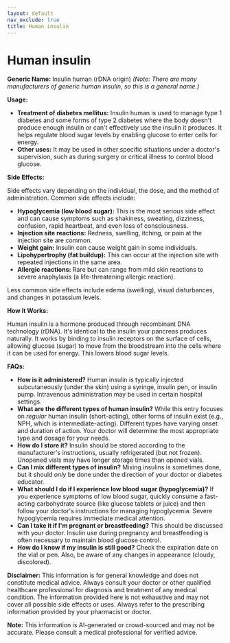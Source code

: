 ```yaml
---
layout: default
nav_exclude: true
title: Human insulin
---
```


# Human insulin

**Generic Name:** Insulin human (rDNA origin)  *(Note:  There are many manufacturers of generic human insulin, so this is a general name.)*

**Usage:**

* **Treatment of diabetes mellitus:**  Insulin human is used to manage type 1 diabetes and some forms of type 2 diabetes where the body doesn't produce enough insulin or can't effectively use the insulin it produces.  It helps regulate blood sugar levels by enabling glucose to enter cells for energy.
* **Other uses:** It may be used in other specific situations under a doctor's supervision, such as during surgery or critical illness to control blood glucose.

**Side Effects:**

Side effects vary depending on the individual, the dose, and the method of administration. Common side effects include:

* **Hypoglycemia (low blood sugar):** This is the most serious side effect and can cause symptoms such as shakiness, sweating, dizziness, confusion, rapid heartbeat, and even loss of consciousness.
* **Injection site reactions:** Redness, swelling, itching, or pain at the injection site are common.
* **Weight gain:** Insulin can cause weight gain in some individuals.
* **Lipohypertrophy (fat buildup):** This can occur at the injection site with repeated injections in the same area.
* **Allergic reactions:**  Rare but can range from mild skin reactions to severe anaphylaxis (a life-threatening allergic reaction).

Less common side effects include edema (swelling), visual disturbances, and changes in potassium levels.


**How it Works:**

Human insulin is a hormone produced through recombinant DNA technology (rDNA). It's identical to the insulin your pancreas produces naturally.  It works by binding to insulin receptors on the surface of cells, allowing glucose (sugar) to move from the bloodstream into the cells where it can be used for energy. This lowers blood sugar levels.


**FAQs:**

* **How is it administered?**  Human insulin is typically injected subcutaneously (under the skin) using a syringe, insulin pen, or insulin pump.  Intravenous administration may be used in certain hospital settings.
* **What are the different types of human insulin?** While this entry focuses on *regular* human insulin (short-acting), other forms of insulin exist (e.g., NPH, which is intermediate-acting). Different types have varying onset and duration of action.  Your doctor will determine the most appropriate type and dosage for your needs.
* **How do I store it?**  Insulin should be stored according to the manufacturer's instructions, usually refrigerated (but not frozen). Unopened vials may have longer storage times than opened vials.
* **Can I mix different types of insulin?**  Mixing insulins is sometimes done, but it should *only* be done under the direction of your doctor or diabetes educator.
* **What should I do if I experience low blood sugar (hypoglycemia)?**  If you experience symptoms of low blood sugar, quickly consume a fast-acting carbohydrate source (like glucose tablets or juice) and then follow your doctor's instructions for managing hypoglycemia.  Severe hypoglycemia requires immediate medical attention.
* **Can I take it if I'm pregnant or breastfeeding?** This should be discussed with your doctor. Insulin use during pregnancy and breastfeeding is often necessary to maintain blood glucose control.
* **How do I know if my insulin is still good?** Check the expiration date on the vial or pen.  Also, be aware of any changes in appearance (cloudy, discolored).


**Disclaimer:** This information is for general knowledge and does not constitute medical advice. Always consult your doctor or other qualified healthcare professional for diagnosis and treatment of any medical condition.  The information provided here is not exhaustive and may not cover all possible side effects or uses.  Always refer to the prescribing information provided by your pharmacist or doctor.


**Note:** This information is AI-generated or crowd-sourced and may not be accurate. Please consult a medical professional for verified advice.